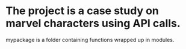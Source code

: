 # The project is a case study on marvel characters using API calls.
  mypackage is a folder containing functions wrapped up in modules.

